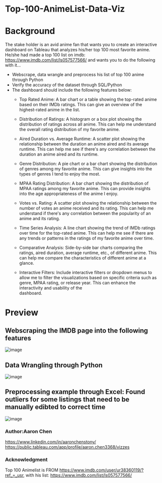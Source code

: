 # Top-100-AnimeList-Data-Viz


# Background
The stake holder is an avid anime fan that wants you to create an interactive dashboard on Tableau that analyzes his/her top 100 most favorite anime. He/she had made a top 100 list on imdb: https://www.imdb.com/list/ls057577566/ 
and wants you to do the following with it...

* Webscrape, data wrangle and preprocess his list of top 100 anime through Python
* Verify the accuracy of the dataset through SQL/Python
* The dashboard should include the following features below:
  - Top Rated Anime: A bar chart or a table showing the top-rated anime based on their IMDb ratings. This can give an overview of the highest-rated anime in the list.

  -  Distribution of Ratings: A histogram or a box plot showing the distribution of ratings across all anime. This can help me understand the overall rating distribution of my favorite anime.

  - Aired Duration vs. Average Runtime: A scatter plot showing the relationship between the duration an anime aired and its average runtime. This can help me see if there's any correlation between the duration an anime aired and its runtime.

  - Genre Distribution: A pie chart or a bar chart showing the distribution of genres among my favorite anime. This can give insights into the types of genres I tend to enjoy the most.

  - MPAA Rating Distribution: A bar chart showing the distribution of MPAA ratings among my favorite anime. This can provide insights into the age appropriateness of the anime I enjoy.

  - Votes vs. Rating: A scatter plot showing the relationship between the number of votes an anime received and its rating. This can help me understand if there's any correlation between the popularity of an anime and its rating.

  - Time Series Analysis: A line chart showing the trend of IMDb ratings over time for the top-rated anime. This can help me see if there are any trends or patterns in the ratings of my favorite anime over time.

  - Comparative Analysis: Side-by-side bar charts comparing the ratings, aired duration, average runtime, etc., of different anime. This can help me compare the characteristics of different anime at a glance.

  - Interactive Filters: Include interactive filters or dropdown menus to allow me to filter the visualizations based on specific criteria such as genre, MPAA rating, or release year. This can enhance the interactivity and usability of the   
     dashboard.






# Preview 


## Webscraping the IMDB page into the following features
![image](https://github.com/AaronChen589/Top-100-AnimeList-Data-Viz/assets/80292924/6d6bbf9c-bad9-468e-80d6-8ceba64edca7)

## Data Wrangling through Python
![image](https://github.com/AaronChen589/Top-100-AnimeList-Data-Viz/assets/80292924/df6de13a-9fae-444c-813b-0d90e7a1ab83)


## Preprocessing example through Excel: Found outliers for some listings that need to be manually edibted to correct time
![image](https://github.com/AaronChen589/Top-100-AnimeList-Data-Viz/assets/80292924/367e75bb-cd38-42b0-9a18-161fb7b74a1b)













### Author:Aaron Chen
https://www.linkedin.com/in/aaronchenstony/
https://public.tableau.com/app/profile/aaron.chen3368/vizzes 

### Acknowledgment
Top 100 Animelist is FROM https://www.imdb.com/user/ur38360119/?ref_=_usr, with his list: https://www.imdb.com/list/ls057577566/

